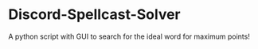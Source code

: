 # Discord-Spellcast-Solver
A python script with GUI to search for the ideal word for maximum points! 
